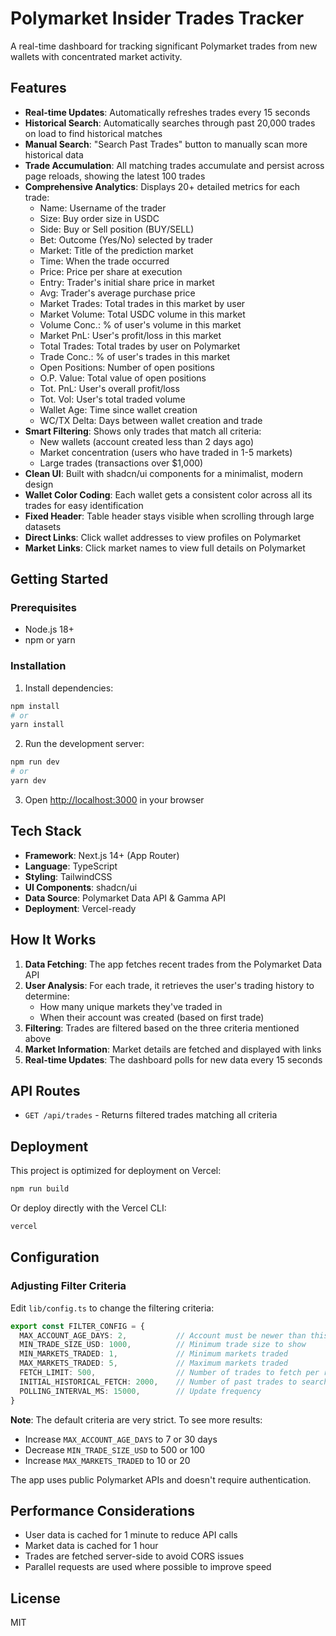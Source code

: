 # Polymarket Insider Trades Tracker

A real-time dashboard for tracking significant Polymarket trades from new wallets with concentrated market activity.

## Features

- **Real-time Updates**: Automatically refreshes trades every 15 seconds
- **Historical Search**: Automatically searches through past 20,000 trades on load to find historical matches
- **Manual Search**: "Search Past Trades" button to manually scan more historical data
- **Trade Accumulation**: All matching trades accumulate and persist across page reloads, showing the latest 100 trades
- **Comprehensive Analytics**: Displays 20+ detailed metrics for each trade:
  - Name: Username of the trader
  - Size: Buy order size in USDC
  - Side: Buy or Sell position (BUY/SELL)
  - Bet: Outcome (Yes/No) selected by trader
  - Market: Title of the prediction market
  - Time: When the trade occurred
  - Price: Price per share at execution
  - Entry: Trader's initial share price in market
  - Avg: Trader's average purchase price
  - Market Trades: Total trades in this market by user
  - Market Volume: Total USDC volume in this market
  - Volume Conc.: % of user's volume in this market
  - Market PnL: User's profit/loss in this market
  - Total Trades: Total trades by user on Polymarket
  - Trade Conc.: % of user's trades in this market
  - Open Positions: Number of open positions
  - O.P. Value: Total value of open positions
  - Tot. PnL: User's overall profit/loss
  - Tot. Vol: User's total traded volume
  - Wallet Age: Time since wallet creation
  - WC/TX Delta: Days between wallet creation and trade
- **Smart Filtering**: Shows only trades that match all criteria:
  - New wallets (account created less than 2 days ago)
  - Market concentration (users who have traded in 1-5 markets)
  - Large trades (transactions over $1,000)
- **Clean UI**: Built with shadcn/ui components for a minimalist, modern design
- **Wallet Color Coding**: Each wallet gets a consistent color across all its trades for easy identification
- **Fixed Header**: Table header stays visible when scrolling through large datasets
- **Direct Links**: Click wallet addresses to view profiles on Polymarket
- **Market Links**: Click market names to view full details on Polymarket

## Getting Started

### Prerequisites

- Node.js 18+ 
- npm or yarn

### Installation

1. Install dependencies:

```bash
npm install
# or
yarn install
```

2. Run the development server:

```bash
npm run dev
# or
yarn dev
```

3. Open [http://localhost:3000](http://localhost:3000) in your browser

## Tech Stack

- **Framework**: Next.js 14+ (App Router)
- **Language**: TypeScript
- **Styling**: TailwindCSS
- **UI Components**: shadcn/ui
- **Data Source**: Polymarket Data API & Gamma API
- **Deployment**: Vercel-ready

## How It Works

1. **Data Fetching**: The app fetches recent trades from the Polymarket Data API
2. **User Analysis**: For each trade, it retrieves the user's trading history to determine:
   - How many unique markets they've traded in
   - When their account was created (based on first trade)
3. **Filtering**: Trades are filtered based on the three criteria mentioned above
4. **Market Information**: Market details are fetched and displayed with links
5. **Real-time Updates**: The dashboard polls for new data every 15 seconds

## API Routes

- `GET /api/trades` - Returns filtered trades matching all criteria

## Deployment

This project is optimized for deployment on Vercel:

```bash
npm run build
```

Or deploy directly with the Vercel CLI:

```bash
vercel
```

## Configuration

### Adjusting Filter Criteria

Edit `lib/config.ts` to change the filtering criteria:

```typescript
export const FILTER_CONFIG = {
  MAX_ACCOUNT_AGE_DAYS: 2,           // Account must be newer than this
  MIN_TRADE_SIZE_USD: 1000,          // Minimum trade size to show
  MIN_MARKETS_TRADED: 1,             // Minimum markets traded
  MAX_MARKETS_TRADED: 5,             // Maximum markets traded  
  FETCH_LIMIT: 500,                  // Number of trades to fetch per request
  INITIAL_HISTORICAL_FETCH: 2000,    // Number of past trades to search on load
  POLLING_INTERVAL_MS: 15000,        // Update frequency
}
```

**Note**: The default criteria are very strict. To see more results:
- Increase `MAX_ACCOUNT_AGE_DAYS` to 7 or 30 days
- Decrease `MIN_TRADE_SIZE_USD` to 500 or 100
- Increase `MAX_MARKETS_TRADED` to 10 or 20

The app uses public Polymarket APIs and doesn't require authentication.

## Performance Considerations

- User data is cached for 1 minute to reduce API calls
- Market data is cached for 1 hour
- Trades are fetched server-side to avoid CORS issues
- Parallel requests are used where possible to improve speed

## License

MIT

